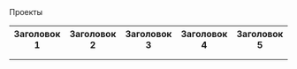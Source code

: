 <html>
<head>
  Проекты
</head>
<body>
  <table>
    <tr>
      <th>Заголовок 1</th>
      <th>Заголовок 2</th>
      <th>Заголовок 3</th>
      <th>Заголовок 4</th>
      <th>Заголовок 5</th>
    </tr>
    <tr>
      <td></td>
      <td></td>
      <td></td>
      <td></td>
      <td></td>  
    </tr>
    <tr>
      <td></td>
      <td></td>
      <td></td>
      <td></td>
      <td></td>  
    </tr>
  </table>
</body>
</html>
